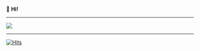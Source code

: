 👋 **Hi!**

---

<a href="https://discord.com/users/705665813994012695">
  <img src="https://lanyard.cnrad.dev/api/636268679767654430?bg=121212&animated=true&hideDiscrim=true" align="center" />
</a>

---

[![Hits](https://hits.link/hits?url=https://github.com/6g5&bgLeft=444444&bgRight=031e87&label=visits)](https://hits.link)
